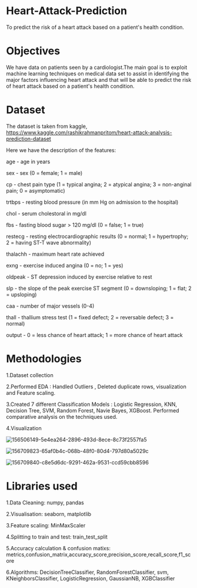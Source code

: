 # Heart-Attack-Prediction
To predict the risk of a heart attack based on a patient's health condition.


# Objectives
We have data on patients seen by a cardiologist.The main goal is to exploit machine learning techniques on medical data set to assist in identifying the major factors influencing heart attack and that will be able to predict the risk of  heart attack based on a patient's health condition.

# Dataset
The dataset is taken from kaggle, https://www.kaggle.com/rashikrahmanpritom/heart-attack-analysis-prediction-dataset

Here we have the description of the features:

age - age in years

sex - sex (0 = female; 1 = male)

cp - chest pain type (1 = typical angina; 2 = atypical angina; 3 = non-anginal pain; 0 = asymptomatic)

trtbps - resting blood pressure (in mm Hg on admission to the hospital)

chol - serum cholestoral in mg/dl

fbs - fasting blood sugar > 120 mg/dl (0 = false; 1 = true)

restecg - resting electrocardiographic results (0 = normal; 1 = hypertrophy; 2 = having ST-T wave abnormality)

thalachh - maximum heart rate achieved

exng - exercise induced angina (0 = no; 1 = yes)

oldpeak - ST depression induced by exercise relative to rest

slp - the slope of the peak exercise ST segment (0 = downsloping; 1 = flat; 2 = upsloping)

caa - number of major vessels (0-4)

thall - thallium stress test (1 = fixed defect; 2 = reversable defect; 3 = normal)

output - 0 = less chance of heart attack; 1 = more chance of heart attack

# Methodologies

1.Dataset collection

2.Performed EDA : Handled Outliers , Deleted duplicate rows, visualization and Feature scaling.

3.Created 7 different Classification Models : Logistic Regression, KNN, Decision Tree, SVM, Random Forest, Navie Bayes, XGBoost.
Performed comparative analysis on the techniques used.

4.Visualization

![156506149-5e4ea264-2896-493d-8ece-8c73f2557fa5](https://user-images.githubusercontent.com/90588183/156958867-5610ab00-620c-4fb2-9b51-0b9698741caa.png)

![156709823-65af0b4c-068b-48f0-80d4-797d80a5029c](https://user-images.githubusercontent.com/90588183/156958892-1f326de7-b582-4dc4-810d-26b8c0c5baa6.png)

![156709840-c8e5d6dc-9291-462a-9531-ccd59cbb8596](https://user-images.githubusercontent.com/90588183/156958906-aeff39b8-6c12-4a8d-97e2-d9285ac1bfa6.png)


# Libraries used

1.Data Cleaning: numpy, pandas

2.Visualisation: seaborn, matplotlib

3.Feature scaling: MinMaxScaler

4.Splitting to train and test: train_test_split

5.Accuracy calculation & confusion matixs: metrics,confusion_matrix,accuracy_score,precision_score,recall_score,f1_score

6.Algorithms: DecisionTreeClassifier, RandomForestClassifier, svm, KNeighborsClassifier, LogisticRegression, GaussianNB, XGBClassifier
